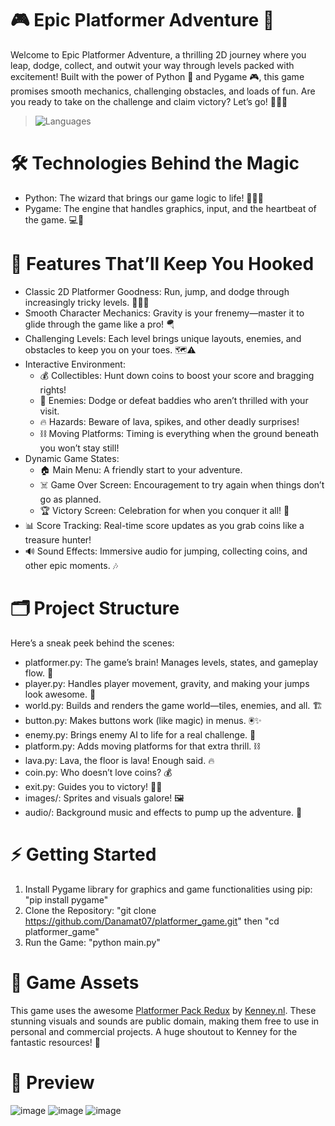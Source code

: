# 🎮 Epic Platformer Adventure 🚀
Welcome to Epic Platformer Adventure, a thrilling 2D journey where you leap, dodge, collect, and outwit your way through levels packed with excitement! Built with the power of Python 🐍 and Pygame 🎮, this game promises smooth mechanics, challenging obstacles, and loads of fun. Are you ready to take on the challenge and claim victory? Let’s go! 🏃‍♂️🔥
> ![Languages](https://img.shields.io/badge/Languages-Python-blue)

# 🛠️ Technologies Behind the Magic
  - Python: The wizard that brings our game logic to life! 🧙‍♂️✨
  - Pygame: The engine that handles graphics, input, and the heartbeat of the game. 💻🎨

# 🌟 Features That’ll Keep You Hooked
  - Classic 2D Platformer Goodness: Run, jump, and dodge through increasingly tricky levels. 🏃‍♂️💨
  - Smooth Character Mechanics: Gravity is your frenemy—master it to glide through the game like a pro! 🪂
  - Challenging Levels: Each level brings unique layouts, enemies, and obstacles to keep you on your toes. 🗺️⚠️
  - Interactive Environment:
      - 💰 Collectibles: Hunt down coins to boost your score and bragging rights!
      - 👾 Enemies: Dodge or defeat baddies who aren’t thrilled with your visit.
      - 🔥 Hazards: Beware of lava, spikes, and other deadly surprises!
      - ⛓️ Moving Platforms: Timing is everything when the ground beneath you won’t stay still!
  - Dynamic Game States:
      - 🏠 Main Menu: A friendly start to your adventure.
      - ☠️ Game Over Screen: Encouragement to try again when things don’t go as planned.
      - 🏆 Victory Screen: Celebration for when you conquer it all! 🎉
  - 📊 Score Tracking: Real-time score updates as you grab coins like a treasure hunter!
  - 🔊 Sound Effects: Immersive audio for jumping, collecting coins, and other epic moments. 🎶

# 🗂️ Project Structure
Here’s a sneak peek behind the scenes:
  - platformer.py: The game’s brain! Manages levels, states, and gameplay flow. 🧠
  - player.py: Handles player movement, gravity, and making your jumps look awesome. 🕺
  - world.py: Builds and renders the game world—tiles, enemies, and all. 🏗️
  - button.py: Makes buttons work (like magic) in menus. 🖲️✨
  - enemy.py: Brings enemy AI to life for a real challenge. 👾
  - platform.py: Adds moving platforms for that extra thrill. ⛓️
  - lava.py: Lava, the floor is lava! Enough said. 🔥
  - coin.py: Who doesn’t love coins? 💰
  - exit.py: Guides you to victory! 🚪🎉
  - images/: Sprites and visuals galore! 🖼️
  - audio/: Background music and effects to pump up the adventure. 🎵

# ⚡ Getting Started
  1. Install Pygame library for graphics and game functionalities using pip:  "pip install pygame"
  2. Clone the Repository: "git clone https://github.com/Danamat07/platformer_game.git" then "cd platformer_game"
  3. Run the Game:  "python main.py"

# 🎨 Game Assets
This game uses the awesome [Platformer Pack Redux](https://kenney.nl/assets/platformer-pack-redux) by [Kenney.nl](https://kenney.nl/). These stunning visuals and sounds are public domain, making them free to use in personal and commercial projects. A huge shoutout to Kenney for the fantastic resources! 🙌

# 👀 Preview
![image](https://github.com/user-attachments/assets/0ba63b38-0631-407c-a131-2ab8fca7608d)
![image](https://github.com/user-attachments/assets/9e0153a7-6ce7-42b6-94a7-887a05a7c50e)
![image](https://github.com/user-attachments/assets/5eebc1f5-bc62-4ded-b15e-690b4391dddd)




